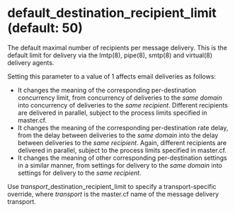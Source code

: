 # default_destination_recipient_limit (default: 50)

The default maximal number of recipients per message delivery.
This is the default limit for delivery via the lmtp(8), pipe(8),
smtp(8) and virtual(8) delivery agents.



 Setting this parameter to a value of 1 affects email deliveries
as follows:


* It changes the meaning of the corresponding per-destination
concurrency limit, from concurrency of deliveries to the *same
domain* into concurrency of deliveries to the *same recipient*.
Different recipients are delivered in parallel, subject to the
process limits specified in master.cf.
* It changes the meaning of the corresponding per-destination
rate delay, from the delay between deliveries to the *same
domain* into the delay between deliveries to the *same
recipient*. Again, different recipients are delivered in parallel,
subject to the process limits specified in master.cf.
* It changes the meaning of other corresponding per-destination
settings in a similar manner, from settings for delivery to the
*same domain* into settings for delivery to the *same
recipient*.


 Use *transport*\_destination\_recipient\_limit to specify a
transport-specific override, where *transport* is the master.cf
name of the message delivery transport.



